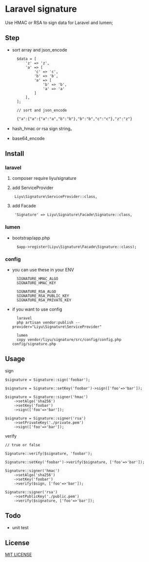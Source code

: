 # Laravel signature

Use HMAC or RSA to sign data for Laravel and lumen;

## Step

- sort array and json_encode

        $data = [
            'z' => 'z',
            'a' => [
                'c' => 'c',
                'b' => 'b',
                'a' => [
                    'b' => 'b',
                    'a' => 'a'
                ]
            ],
        ];

        // sort and json_encode

        {"a":{"a":{"a":"a","b":"b"},"b":"b","c":"c"},"z":"z"}

- hash_hmac or rsa sign string。
- base64_encode

## Install

### laravel

1. composer require liyu/signature
2. add ServiceProvider

        Liyu\Signature\ServiceProvider::class,
3. add Facade

        'Signature' => Liyu\Signature\Facade\Signature::class,

### lumen

- bootstrap/app.php

        $app->register(Liyu\Signature\Facade\Signature::class);

### config

- you can use these in your ENV

        SIGNATURE_HMAC_ALGO
        SIGNATURE_HMAC_KEY

        SIGNATURE_RSA_ALGO
        SIGNATURE_RSA_PUBLIC_KEY
        SIGNATURE_RSA_PRIVATE_KEY

- if you want to use config

        laravel
        php artisan vendor:publish --provider="Liyu\Signature\ServiceProvider"

        lumen
        copy vendor/liyu/signature/src/config/config.php config/signature.php

## Usage

sign

    $signature = Signature::sign('foobar');

    $signature = Signature::setKey('foobar')->sign(['foo'=>'bar']);

    $signature = Signature::signer('hmac')
        ->setAlgo('sha256')
        ->setKey('foobar')
        ->sign(['foo'=>'bar']);

    $signature = Signature::signer('rsa')
        ->setPrivateKey('./private.pem')
        ->sign(['foo'=>'bar']);

verify

    // true or false

    Signature::verify($signature, 'foobar');

    Signature::setKey('foobar')->verify($signature, ['foo'=>'bar']);

    Signature::signer('hmac')
        ->setAlgo('sha256')
        ->setKey('foobar')
        ->verify($sign, ['foo'=>'bar']);

    Signature::signer('rsa')
        ->setPublicKey('./public.pem')
        ->verify($signature, ['foo'=>'bar']);

## Todo

- unit test

## License

[MIT LICENSE](https://github.com/liyu001989/signature/blob/master/LICENSE)
